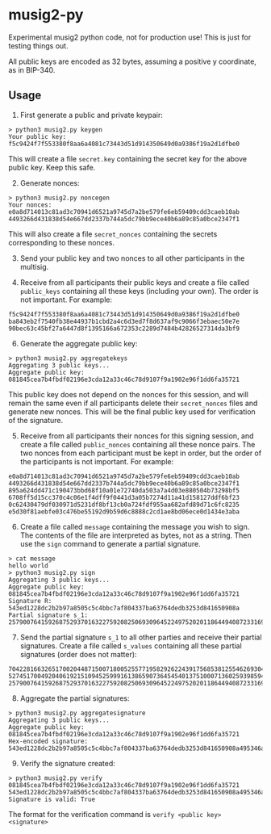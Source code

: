 # musig2-py
Experimental musig2 python code, not for production use! This is just for testing things out.

All public keys are encoded as 32 bytes, assuming a positive y coordinate, as in BIP-340.

## Usage

1. First generate a public and private keypair:

```
> python3 musig2.py keygen
Your public key: f5c9424f7f553380f8aa6a4081c73443d51d914350649d0a9386f19a2d1dfbe0
```

This will create a file `secret.key` containing the secret key for the above public key. Keep this safe.

2. Generate nonces:

```
> python3 musig2.py noncegen
Your nonces:
e0a8d714013c81ad3c70941d6521a9745d7a2be579fe6eb59409cdd3caeb10ab
4493266d431838d54e667dd2337b744a5dc79bb9ece40b6a89c85a0bce2347f1
```

This will also create a file `secret_nonces` containing the secrets corresponding to these nonces.

3. Send your public key and two nonces to all other participants in the multisig.

4. Receive from all participants their public keys and create a file called `public_keys` containing all these keys (including your own). The order is not important. For example:

```
f5c9424f7f553380f8aa6a4081c73443d51d914350649d0a9386f19a2d1dfbe0
ba843eb2f7540fb38e44937b1cbd2a4c6d3ed7f8d637af9c9066f3ebaec50e7e
90bec63c45bf27a6447d8f1395166a672353c2289d7484b42826527314da3bf9
```

6. Generate the aggregate public key:

```
> python3 musig2.py aggregatekeys
Aggregating 3 public keys...
Aggregate public key: 081845cea7b4fbdf02196e3cda12a33c46c78d9107f9a1902e96f1dd6fa35721
```

This public key does not depend on the nonces for this session, and will remain the same even if all participants delete their `secret_nonces` files and generate new nonces. This will be the final public key used for verification of the signature.

5. Receive from all participants their nonces for this signing session, and create a file called `public_nonces` containing all these nonce pairs. The two nonces from each participant must be kept in order, but the order of the participants is not important. For example:

```
e0a8d714013c81ad3c70941d6521a9745d7a2be579fe6eb59409cdd3caeb10ab
4493266d431838d54e667dd2337b744a5dc79bb9ece40b6a89c85a0bce2347f1
895a624dd471c190473bbd68f10a01e72740da503a7a4d03e880504b73298bf5
6708ff5d15cc370c4c06e1f4dff9f0441d3a05b7274d11a41d158127ddf6bf23
0c62430479df030971d5231df8bf13cb0a724fdf955aa682afd89d71c6fc8235
e5d30f81aebfe03c476be55192d9b59d6c8888c2cd1ae8bd06ece0d1434e3aba
```

6. Create a file called `message` containing the message you wish to sign. The contents of the file are interpreted as bytes, not as a string. Then use the `sign` command to generate a partial signature.

```
> cat message
hello world
> python3 musig2.py sign
Aggregating 3 public keys...
Aggregate public key: 081845cea7b4fbdf02196e3cda12a33c46c78d9107f9a1902e96f1dd6fa35721
Signature R: 543ed1228dc2b2b97a8505c5c4bbc7af804337ba63764dedb3253d841650908a
Partial signature s_1: 25790076415926875293701632275920825069309645224975202011864494087233169488661
```

7. Send the partial signature `s_1` to all other parties and receive their partial signatures. Create a file called `s_values` containing all these partial signatures (order does not matter):

```
70422816632651700204487150071800525577195829262243917568538125546269304740490
52745170049204061921510945259991613865907364545401375100071360259398594491612
25790076415926875293701632275920825069309645224975202011864494087233169488661
```

8. Aggregate the partial signatures:

```
> python3 musig2.py aggregatesignature
Aggregating 3 public keys...
Aggregate public key: 081845cea7b4fbdf02196e3cda12a33c46c78d9107f9a1902e96f1dd6fa35721
Hex-encoded signature: 543ed1228dc2b2b97a8505c5c4bbc7af804337ba63764dedb3253d841650908a495346a65e2861d2de45a21ccc32c6fd55ecb5279042d998dce6bf3e3cae893a
```

9. Verify the signature created:

```
> python3 musig2.py verify 081845cea7b4fbdf02196e3cda12a33c46c78d9107f9a1902e96f1dd6fa35721 543ed1228dc2b2b97a8505c5c4bbc7af804337ba63764dedb3253d841650908a495346a65e2861d2de45a21ccc32c6fd55ecb5279042d998dce6bf3e3cae893a
Signature is valid: True
```

The format for the verification command is
`verify <public key> <signature>`
